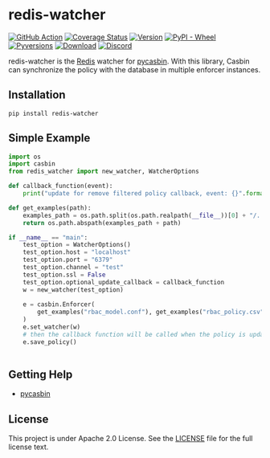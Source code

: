 # redis-watcher

[![GitHub Action](https://github.com/officialpycasbin/redis-watcher/workflows/build/badge.svg?branch=master)](https://github.com/officialpycasbin/redis-watcher/actions)
[![Coverage Status](https://coveralls.io/repos/github/officialpycasbin/redis-watcher/badge.svg)](https://coveralls.io/github/officialpycasbin/redis-watcher)
[![Version](https://img.shields.io/pypi/v/redis-watcher.svg)](https://pypi.org/project/redis-watcher/)
[![PyPI - Wheel](https://img.shields.io/pypi/wheel/redis-watcher.svg)](https://pypi.org/project/redis-watcher/)
[![Pyversions](https://img.shields.io/pypi/pyversions/redis-watcher.svg)](https://pypi.org/project/redis-watcher/)
[![Download](https://img.shields.io/pypi/dm/redis-watcher.svg)](https://pypi.org/project/redis-watcher/)
[![Discord](https://img.shields.io/discord/1022748306096537660?logo=discord&label=discord&color=5865F2)](https://discord.gg/S5UjpzGZjN)

redis-watcher is the [Redis](https://github.com/redis/redis) watcher for [pycasbin](https://github.com/casbin/pycasbin). With this library, Casbin can synchronize the policy with the database in multiple enforcer instances.

## Installation

    pip install redis-watcher

## Simple Example

```python
import os
import casbin
from redis_watcher import new_watcher, WatcherOptions

def callback_function(event):
    print("update for remove filtered policy callback, event: {}".format(event))

def get_examples(path):
    examples_path = os.path.split(os.path.realpath(__file__))[0] + "/../examples/"
    return os.path.abspath(examples_path + path)

if __name__ == "main":
    test_option = WatcherOptions()
    test_option.host = "localhost"
    test_option.port = "6379"
    test_option.channel = "test"
    test_option.ssl = False
    test_option.optional_update_callback = callback_function
    w = new_watcher(test_option)
    
    e = casbin.Enforcer(
        get_examples("rbac_model.conf"), get_examples("rbac_policy.csv")
    )
    e.set_watcher(w)
    # then the callback function will be called when the policy is updated.
    e.save_policy()
   
```

## Getting Help

- [pycasbin](https://github.com/casbin/pycasbin)

## License

This project is under Apache 2.0 License. See the [LICENSE](LICENSE) file for the full license text.

